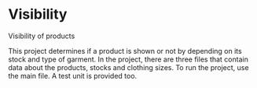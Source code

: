 # Visibility
Visibility of products

This project determines if a product is shown or not by depending on its stock and type of garment. 
In the project, there are three files that contain data about the products, stocks and clothing sizes. To run the project, use the main file. A test unit is provided too.   
